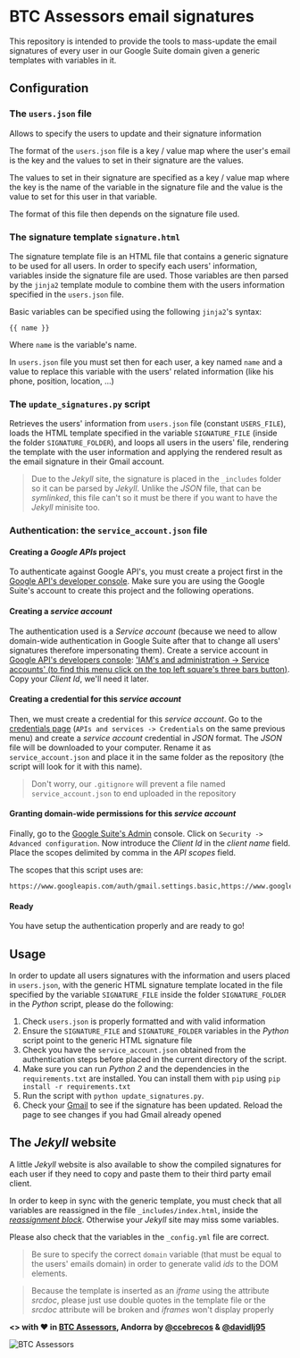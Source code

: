 # BTC Assessors email signatures
This repository is intended to provide the tools to mass-update the email signatures of every user in our Google Suite domain given a generic templates with variables in it.

## Configuration
### The `users.json` file
Allows to specify the users to update and their signature information

The format of the `users.json` file is a key / value map where the user's email is the key and the values to set in their signature are the values.

The values to set in their signature are specified as a key / value map where the key is the name of the variable in the signature file and the value is the value to set for this user in that variable.

The format of this file then depends on the signature file used.

### The signature template `signature.html`
The signature template file is an HTML file that contains a generic signature to be used for all users. In order to specify each users' information, variables inside the signature file are used. Those variables are then parsed by the `jinja2` template module to combine them with the users information specified in the `users.json` file.

Basic variables can be specified using the following `jinja2`'s syntax:
```
{{ name }}
```

Where `name` is the variable's name.

In `users.json` file you must set then for each user, a key named `name` and a value to replace this variable with the users' related information (like his phone, position, location, ...)

### The `update_signatures.py` script
Retrieves the users' information from `users.json` file (constant `USERS_FILE`), loads the HTML template specified in the variable `SIGNATURE_FILE` (inside the folder `SIGNATURE_FOLDER`), and loops all users in the users' file, rendering the template with the user information and applying the rendered result as the email signature in their Gmail account.

> Due to the _Jekyll_ site, the signature is placed in the `_includes` folder so it can be parsed by _Jekyll_. Unlike the _JSON_ file, that can be _symlinked_, this file can't so it must be there if you want to have the _Jekyll_ minisite too.

### Authentication: the `service_account.json` file
#### Creating a _Google APIs_ project
To authenticate against Google API's, you must create a project first in the [Google API's developer console](https://console.developers.google.com/apis). Make sure you are using the Google Suite's account to create this project and the following operations.

#### Creating a _service account_
The authentication used is a _Service account_ (because we need to allow domain-wide authentication in Google Suite after that to change all users' signatures therefore impersonating them). Create a service account in [Google API's developers console](https://console.developers.google.com/apis): ['IAM's and administration -> Service accounts' (to find this menu click on the top left square's three bars button)](https://console.developers.google.com/iam-admin/serviceaccounts/). Copy your _Client Id_, we'll need it later.

#### Creating a credential for this _service account_
Then, we must create a credential for this _service account_. Go to the [credentials page](https://console.developers.google.com/apis/credentials) (`APIs and services -> Credentials` on the same previous menu) and create a _service account_ credential in _JSON_ format. The _JSON_ file will be downloaded to your computer. Rename it as `service_account.json` and place it in the same folder as the repository (the script will look for it with this name).

> Don't worry, our `.gitignore` will prevent a file named `service_account.json` to end uploaded in the repository

#### Granting domain-wide permissions for this _service account_
Finally, go to the [Google Suite's Admin](https://admin.google.com) console. Click on `Security -> Advanced configuration`. Now introduce the _Client Id_ in the _client name_ field. Place the scopes delimited by comma in the _API scopes_ field.

The scopes that this script uses are:
```
https://www.googleapis.com/auth/gmail.settings.basic,https://www.googleapis.com/auth/gmail.settings.sharing
```

#### Ready
You have setup the authentication properly and are ready to go!

## Usage
In order to update all users signatures with the information and users placed in `users.json`, with the generic HTML signature template located in the file specified by the variable `SIGNATURE_FILE` inside the folder `SIGNATURE_FOLDER` in the _Python_ script, please do the following:

1. Check `users.json` is properly formatted and with valid information
2. Ensure the `SIGNATURE_FILE` and `SIGNATURE_FOLDER` variables in the _Python_ script point to the generic HTML signature file
3. Check you have the `service_account.json` obtained from the authentication steps before placed in the current directory of the script.
3. Make sure you can run _Python 2_ and the dependencies in the `requirements.txt` are installed. You can install them with `pip` using `pip install -r requirements.txt`
4. Run the script with `python update_signatures.py`.
5. Check your [Gmail](https://mail.google.com) to see if the signature has been updated. Reload the page to see changes if you had Gmail already opened

## The _Jekyll_ website
A little _Jekyll_ website is also available to show the compiled signatures for each user if they need to copy and paste them to their third party email client.

In order to keep in sync with the generic template, you must check that all variables are reassigned in the file `_includes/index.html`, inside the [_reassignment block_](_includes/index.html#L21-L25). Otherwise your _Jekyll_ site may miss some variables.

Please also check that the variables in the `_config.yml` file are correct.

> Be sure to specify the correct `domain` variable (that must be equal to the users' emails domain) in order to generate valid _ids_ to the DOM elements.

> Because the template is inserted as an _iframe_ using the attribute _srcdoc_, please just use double quotes in the template file or the _srcdoc_ attribute will be broken and _iframes_ won't display properly

**<> with ♥ in [BTC Assessors](https://www.btcassessors.com), Andorra by [@ccebrecos](https://github.com/ccebrecos) & [@davidlj95](https://github.com/davidlj95)**


![BTC Assessors](https://i.imgur.com/7nzUvR0.png)
